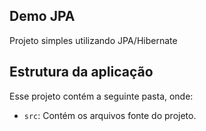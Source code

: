 ## Demo JPA

Projeto simples utilizando JPA/Hibernate

## Estrutura da aplicação

Esse projeto contém a seguinte pasta, onde:

- `src`: Contém os arquivos fonte do projeto.